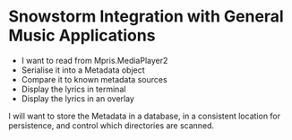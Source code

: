 # Snowstorm Integration with General Music Applications

- I want to read from Mpris.MediaPlayer2
- Serialise it into a Metadata object
- Compare it to known metadata sources
- Display the lyrics in terminal
- Display the lyrics in an overlay

I will want to store the Metadata in a database, in a consistent location for persistence, and control which directories are scanned.